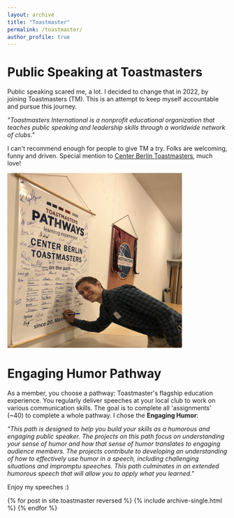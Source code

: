 ```yaml
---
layout: archive
title: "Toastmaster"
permalink: /toastmaster/
author_profile: true
---
```


# Public Speaking at Toastmasters

Public speaking scared me, a lot. I decided to change that in 2022, by joining Toastmasters (TM). This is an attempt to keep myself accountable and pursue this journey.

*"Toastmasters International is a nonprofit educational organization that teaches public speaking and leadership skills through a worldwide network of clubs."*

I can't recommend enough for people to give TM a try. Folks are welcoming, funny and driven. Special mention to [Center Berlin Toastmasters](https://centerberlin-toastmasters.de/), much love!


<img src="/images/tm.png" width="400" height="400" />

# Engaging Humor Pathway
As a member, you choose a pathway: Toastmaster's flagship education experience. You regularly deliver speeches at your local club to work on various communication skills. The goal is to complete all 'assignments' (~40) to complete a whole pathway. I chose the **Engaging Humor**:


*"This path is designed to help you build your skills as a humorous and engaging public speaker. The projects on this path focus on understanding your sense of humor and how that sense of humor translates to engaging audience members. The projects contribute to developing an understanding of how to effectively use humor in a speech, including challenging situations and impromptu speeches. This path culminates in an extended humorous speech that will allow you to apply what you learned."*

Enjoy my speeches :)

{% for post in site.toastmaster reversed %}
  {% include archive-single.html %}
{% endfor %}
